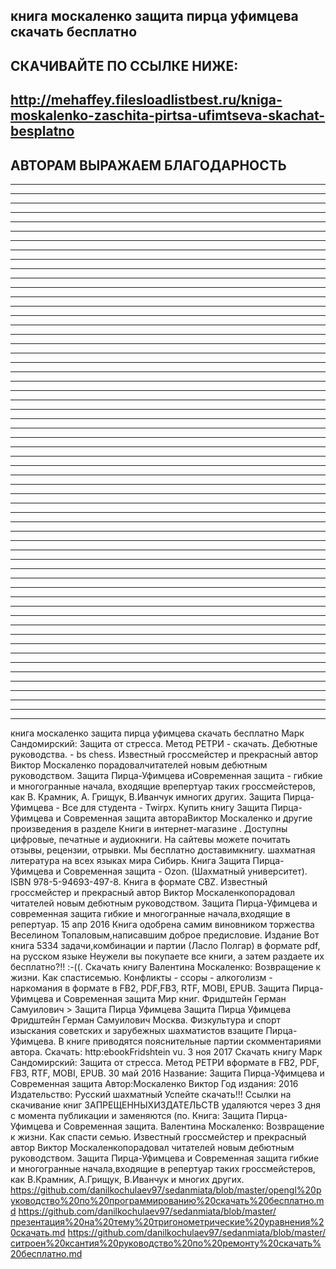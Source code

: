 книга москаленко защита пирца уфимцева скачать бесплатно
--------------------------------------------------
СКАЧИВАЙТЕ ПО ССЫЛКЕ НИЖЕ:
--------------------------------------------------
http://mehaffey.filesloadlistbest.ru/kniga-moskalenko-zaschita-pirtsa-ufimtseva-skachat-besplatno
--------------------------------------------------
АВТОРАМ ВЫРАЖАЕМ БЛАГОДАРНОСТЬ
--------------------------------------------------
--------------------------------------------------
--------------------------------------------------
--------------------------------------------------
--------------------------------------------------
--------------------------------------------------
--------------------------------------------------
--------------------------------------------------
--------------------------------------------------
--------------------------------------------------
--------------------------------------------------
--------------------------------------------------
--------------------------------------------------
--------------------------------------------------
--------------------------------------------------
--------------------------------------------------
--------------------------------------------------
--------------------------------------------------
--------------------------------------------------
--------------------------------------------------
--------------------------------------------------
--------------------------------------------------
--------------------------------------------------
--------------------------------------------------
--------------------------------------------------
--------------------------------------------------
--------------------------------------------------
--------------------------------------------------
--------------------------------------------------
--------------------------------------------------
--------------------------------------------------
--------------------------------------------------
--------------------------------------------------
--------------------------------------------------
--------------------------------------------------
--------------------------------------------------
--------------------------------------------------
--------------------------------------------------
--------------------------------------------------
--------------------------------------------------
--------------------------------------------------
--------------------------------------------------
--------------------------------------------------
--------------------------------------------------
--------------------------------------------------
--------------------------------------------------
--------------------------------------------------
--------------------------------------------------
--------------------------------------------------
--------------------------------------------------
--------------------------------------------------
--------------------------------------------------
--------------------------------------------------
--------------------------------------------------
--------------------------------------------------
--------------------------------------------------
--------------------------------------------------
--------------------------------------------------
--------------------------------------------------
книга москаленко защита пирца уфимцева скачать бесплатно Марк Сандомирский: Защита от стресса. Метод РЕТРИ - скачать. Дебютные руководства. - bs chess. Известный гроссмейстер и прекрасный автор Виктор Москаленко порадовалчитателей новым дебютным руководством. Защита Пирца-Уфимцева иСовременная защита - гибкие и многогранные начала, входящие врепертуар таких гроссмейстеров, как В. Крамник, А. Грищук, В.Иванчук имногих других. Защита Пирца-Уфимцева - Все для студента - Twirpx. Купить книгу Защита Пирца-Уфимцева и Современная защита автораВиктор Москаленко и другие произведения в разделе Книги в интернет-магазине . Доступны цифровые, печатные и аудиокниги. На сайтевы можете почитать отзывы, рецензии, отрывки. Мы бесплатно доставимкнигу. шахматная литература на всех языках мира  Сибирь. Книга Защита Пирца-Уфимцева и Современная защита  - Ozon. (Шахматный университет).  ISBN 978-5-94693-497-8. Книга в формате CBZ. Известный гроссмейстер и прекрасный автор Виктор Москаленкопорадовал читателей новым дебютным руководством. Защита Пирца-Уфимцева и современная защита  гибкие и многогранные начала,входящие в репертуар. 15 апр 2016  Книга одобрена самим виновником торжества Веселином Топаловым,написавшим доброе предисловие. Издание  Вот книга 5334 задачи,комбинации и партии (Ласло Полгар) в формате pdf, на русском языке Неужели вы покупаете все книги, а затем раздаете их бесплатно?!! :-((. Скачать книгу Валентина Москаленко: Возвращение к жизни. Как спастисемью. Конфликты - ссоры - алкоголизм - наркомания в формате в FB2, PDF,FB3, RTF, MOBI, EPUB. Защита Пирца-Уфимцева и Современная защита  Мир книг. Фридштейн Герман Самуилович > Защита Пирца  Уфимцева
Защита Пирца  Уфимцева Фридштейн Герман Самуилович Москва. Физкультура и спорт  изыскания советских и зарубежных шахматистов взащите Пирца-Уфимцева. В книге приводятся пояснительные партии скомментариями автора.  Скачать: http:ebookFridshtein vu. 3 ноя 2017  Скачать книгу Марк Сандомирский: Защита от стресса. Метод РЕТРИ вформате в FB2, PDF, FB3, RTF, MOBI, EPUB. 30 май 2016  Название: Защита Пирца-Уфимцева и Современная защита Автор:Москаленко Виктор Год издания: 2016 Издательство: Русский шахматный Успейте скачать!!! Ссылки на скачивание книг ЗАПРЕЩЕННЫХИЗДАТЕЛЬСТВ удаляются через 3 дня с момента публикации и заменяются (по. Книга: Защита Пирца-Уфимцева и Современная защита. Валентина Москаленко: Возвращение к жизни. Как спасти семью. Известный гроссмейстер и прекрасный автор Виктор Москаленкопорадовал читателей новым дебютным руководством. Защита Пирца-Уфимцева и Современная защита  гибкие и многогранные начала,входящие в репертуар таких гроссмейстеров, как В.Крамник, А.Грищук, В.Иванчук и многих других.
https://github.com/danilkochulaev97/sedanmiata/blob/master/opengl%20руководство%20по%20программированию%20скачать%20бесплатно.md
https://github.com/danilkochulaev97/sedanmiata/blob/master/презентация%20на%20тему%20тригонометрические%20уравнения%20скачать.md
https://github.com/danilkochulaev97/sedanmiata/blob/master/ситроен%20ксантия%20руководство%20по%20ремонту%20скачать%20бесплатно.md